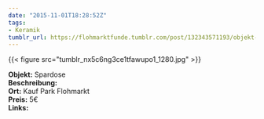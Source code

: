 ```yaml
---
date: "2015-11-01T18:28:52Z"
tags:
- Keramik
tumblr_url: https://flohmarktfunde.tumblr.com/post/132343571193/objekt-spardose-beschreibung-lorem-ipsum-ort
---
```

 {{< figure src="tumblr_nx5c6ng3ce1tfawupo1_1280.jpg" >}}  

**Objekt:** Spardose  
**Beschreibung:**   
**Ort:** Kauf Park Flohmarkt  
**Preis:** 5€  
**Links:**
